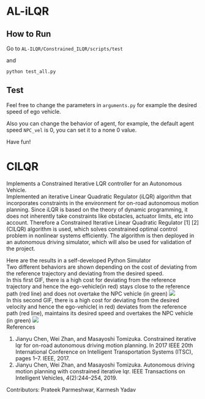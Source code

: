 # AL-iLQR
## How to Run

Go to `AL-ILQR/Constrained_ILQR/scripts/test`

and

```
python test_all.py
```
## Test
Feel free to change the parameters in `arguments.py` for example the desired speed of ego vehicle.

Also you can change the behavior of agent, for example, the default agent speed `NPC_vel`  is 0, you can set it to a none 0 value.

Have fun!

# CILQR
Implements a Constrained Iterative LQR controller for an Autonomous Vehicle.<br/>
Implemented an iterative Linear
Quadratic Regulator (iLQR) algorithm that incorporates constraints in the environment for on-road autonomous motion
planning. Since iLQR is based on the theory of dynamic
programming, it does not inherently take constraints like
obstacles, actuator limits, etc into account. Therefore a Constrained Iterative Linear Quadratic Regulator [1] [2] (CILQR)
algorithm is used, which solves constrained optimal control
problem in nonlinear systems efficiently. The algorithm is then
deployed in an autonomous driving simulator, which will also
be used for validation of the project. <br/>

Here are the results in a self-developed Python Simulator <br/>
Two different behaviors are shown depending on the cost of deviating from the reference
trajectory and deviating from the desired speed. <br/>
In this first GIF, there is a high cost for deviating from the reference trajectory and hence the ego-vehicle(in red)
stays close to the reference path (red line) and does not overtake the NPC vehicle (in green)
![](https://media.giphy.com/media/S3ar1cwuQ5V59uyt65/giphy.gif) <br/>
In this second GIF, there is a high cost for deviating from the desired velocity and hence the ego-vehicle( in red)
deviates from the reference path (red line), maintains its desired speed and overtakes the NPC vehicle (in green)
![](https://media.giphy.com/media/j3nDL8cGCu0T7NZeO1/giphy.gif) <br/>
References <br/>
1. Jianyu Chen, Wei Zhan, and Masayoshi Tomizuka. Constrained iterative
lqr for on-road autonomous driving motion planning. In 2017 IEEE 20th
International Conference on Intelligent Transportation Systems (ITSC),
pages 1–7. IEEE, 2017.
2. Jianyu Chen, Wei Zhan, and Masayoshi Tomizuka. Autonomous driving
motion planning with constrained iterative lqr. IEEE Transactions on
Intelligent Vehicles, 4(2):244–254, 2019. <br/>

Contributors: Prateek Parmeshwar, Karmesh Yadav
